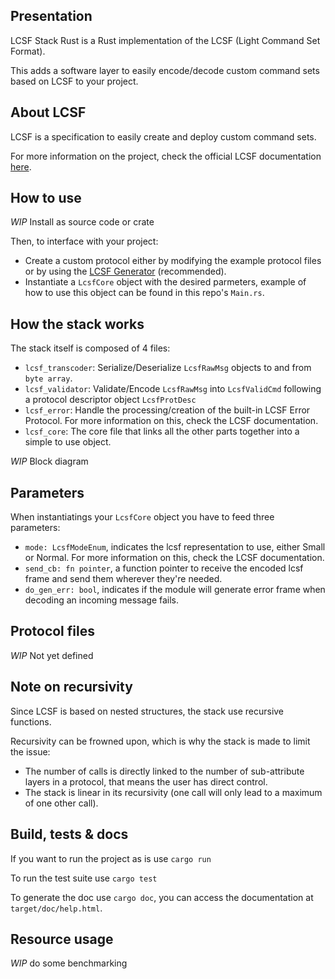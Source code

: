 ## Presentation

LCSF Stack Rust is a Rust implementation of the LCSF (Light Command Set Format).

This adds a software layer to easily encode/decode custom command sets based on LCSF to your project.

## About LCSF

LCSF is a specification to easily create and deploy custom command sets.

For more information on the project, check the official LCSF documentation [here](https://jean-roland.github.io/LCSF_Doc/).

## How to use

*WIP* Install as source code or crate

Then, to interface with your project:
* Create a custom protocol either by modifying the example protocol files or by using the [LCSF Generator](https://github.com/jean-roland/LCSF_Generator) (recommended).
* Instantiate a `LcsfCore` object with the desired parmeters, example of how to use this object can be found in this repo's `Main.rs`.

## How the stack works

The stack itself is composed of 4 files:
* `lcsf_transcoder`: Serialize/Deserialize `LcsfRawMsg` objects to and from `byte array`.
* `lcsf_validator`: Validate/Encode `LcsfRawMsg` into `LcsfValidCmd` following a protocol descriptor object `LcsfProtDesc`
* `lcsf_error`: Handle the processing/creation of the built-in LCSF Error Protocol. For more information on this, check the LCSF documentation.
* `lcsf_core`: The core file that links all the other parts together into a simple to use object.

*WIP* Block diagram

## Parameters

When instantiatings your `LcsfCore` object you have to feed three parameters:
* `mode: LcsfModeEnum`, indicates the lcsf representation to use, either Small or Normal. For more information on this, check the LCSF documentation.
* `send_cb: fn pointer`, a function pointer to receive the encoded lcsf frame and send them wherever they're needed.
* `do_gen_err: bool`, indicates if the module will generate error frame when decoding an incoming message fails.

## Protocol files

*WIP* Not yet defined

## Note on recursivity

Since LCSF is based on nested structures, the stack use recursive functions.

Recursivity can be frowned upon, which is why the stack is made to limit the issue:
* The number of calls is directly linked to the number of sub-attribute layers in a protocol, that means the user has direct control.
* The stack is linear in its recursivity (one call will only lead to a maximum of one other call).

## Build, tests & docs

If you want to run the project as is use `cargo run`

To run the test suite use `cargo test`

To generate the doc use `cargo doc`, you can access the documentation at `target/doc/help.html`.

## Resource usage

*WIP* do some benchmarking
